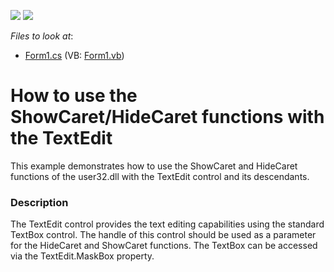 <!-- default badges list -->
[![](https://img.shields.io/badge/Open_in_DevExpress_Support_Center-FF7200?style=flat-square&logo=DevExpress&logoColor=white)](https://supportcenter.devexpress.com/ticket/details/E2051)
[![](https://img.shields.io/badge/📖_How_to_use_DevExpress_Examples-e9f6fc?style=flat-square)](https://docs.devexpress.com/GeneralInformation/403183)
<!-- default badges end -->
<!-- default file list -->
*Files to look at*:

* [Form1.cs](./CS/Q248138/Form1.cs) (VB: [Form1.vb](./VB/Q248138/Form1.vb))
<!-- default file list end -->
# How to use the ShowCaret/HideCaret functions with the TextEdit


<p>This example demonstrates how to use the ShowCaret and HideCaret functions of the user32.dll with the TextEdit control and its descendants.</p>


<h3>Description</h3>

<p>The TextEdit control provides the text editing capabilities using the standard TextBox control. The handle of this control should be used as a parameter for the HideCaret and ShowCaret functions. The TextBox can be accessed via the TextEdit.MaskBox property.</p>

<br/>


